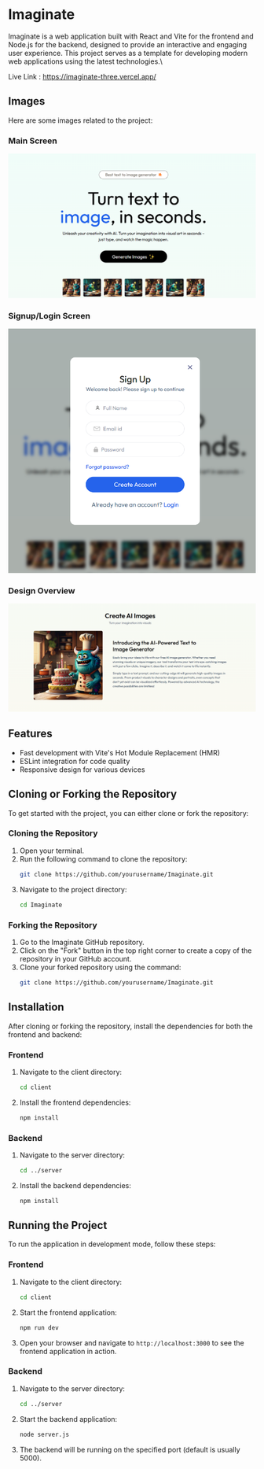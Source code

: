 # Imaginate

Imaginate is a web application built with React and Vite for the frontend and Node.js for the backend, designed to provide an interactive and engaging user experience. This project serves as a template for developing modern web applications using the latest technologies.\

Live Link : https://imaginate-three.vercel.app/

## Images
Here are some images related to the project:

### Main Screen
![Main Screen](./client/public/main.png)

### Signup/Login Screen
![Signup/Login Screen](./client/public/Signup-login.png)

### Design Overview
![Design Overview](./client/public/Des.png)

## Features
- Fast development with Vite's Hot Module Replacement (HMR)
- ESLint integration for code quality
- Responsive design for various devices

## Cloning or Forking the Repository
To get started with the project, you can either clone or fork the repository:

### Cloning the Repository
1. Open your terminal.
2. Run the following command to clone the repository:
   ```bash
   git clone https://github.com/yourusername/Imaginate.git
   ```
3. Navigate to the project directory:
   ```bash
   cd Imaginate
   ```

### Forking the Repository
1. Go to the Imaginate GitHub repository.
2. Click on the "Fork" button in the top right corner to create a copy of the repository in your GitHub account.
3. Clone your forked repository using the command:
   ```bash
   git clone https://github.com/yourusername/Imaginate.git
   ```

## Installation
After cloning or forking the repository, install the dependencies for both the frontend and backend:

### Frontend
1. Navigate to the client directory:
   ```bash
   cd client
   ```
2. Install the frontend dependencies:
   ```bash
   npm install
   ```

### Backend
1. Navigate to the server directory:
   ```bash
   cd ../server
   ```
2. Install the backend dependencies:
   ```bash
   npm install
   ```

## Running the Project
To run the application in development mode, follow these steps:

### Frontend
1. Navigate to the client directory:
   ```bash
   cd client
   ```
2. Start the frontend application:
   ```bash
   npm run dev
   ```
3. Open your browser and navigate to `http://localhost:3000` to see the frontend application in action.

### Backend
1. Navigate to the server directory:
   ```bash
   cd ../server
   ```
2. Start the backend application:
   ```bash
   node server.js
   ```
3. The backend will be running on the specified port (default is usually 5000).


